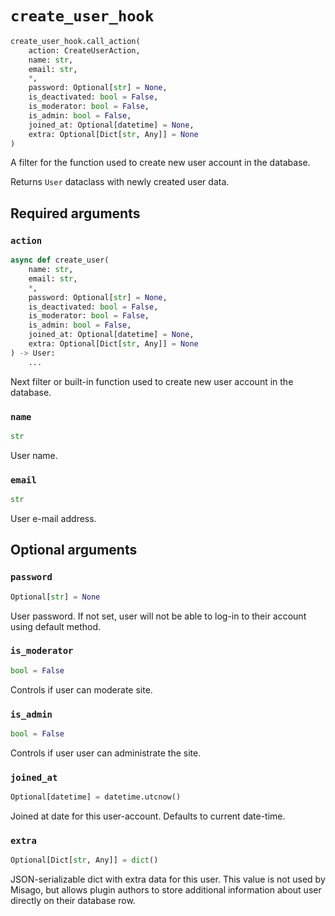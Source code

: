 # `create_user_hook`

```python
create_user_hook.call_action(
    action: CreateUserAction,
    name: str,
    email: str,
    *,
    password: Optional[str] = None,
    is_deactivated: bool = False,
    is_moderator: bool = False,
    is_admin: bool = False,
    joined_at: Optional[datetime] = None,
    extra: Optional[Dict[str, Any]] = None
)
```

A filter for the function used to create new user account in the database.

Returns `User` dataclass with newly created user data.


## Required arguments

### `action`

```python
async def create_user(
    name: str,
    email: str,
    *,
    password: Optional[str] = None,
    is_deactivated: bool = False,
    is_moderator: bool = False,
    is_admin: bool = False,
    joined_at: Optional[datetime] = None,
    extra: Optional[Dict[str, Any]] = None
) -> User:
    ...
```

Next filter or built-in function used to create new user account in the database.


### `name`

```python
str
```

User name.


### `email`

```python
str
```

User e-mail address.


## Optional arguments

### `password`

```python
Optional[str] = None
```

User password. If not set, user will not be able to log-in to their account using default method.


### `is_moderator`

```python
bool = False
```

Controls if user can moderate site.


### `is_admin`

```python
bool = False
```

Controls if user user can administrate the site.


### `joined_at`

```python
Optional[datetime] = datetime.utcnow()
```

Joined at date for this user-account. Defaults to current date-time.


### `extra`

```python
Optional[Dict[str, Any]] = dict()
```

JSON-serializable dict with extra data for this user. This value is not used by Misago, but allows plugin authors to store additional information about user directly on their database row.
